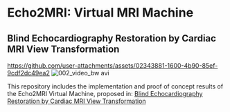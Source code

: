 # Echo2MRI: Virtual MRI Machine
##  Blind Echocardiography Restoration by Cardiac MRI View Transformation

 

https://github.com/user-attachments/assets/02343881-1600-4b90-85ef-9cdf2dc49ea2
![002_video_bw avi](https://github.com/user-attachments/assets/ffffc81a-1109-40f0-88f0-3531918e5cad)



This repository includes the implementation and proof of concept results of the Echo2MRI Virtual Machine, proposed in: [Blind Echocardiography Restoration by Cardiac MRI View Transformation](https://www.overleaf.com/read/qbznskwxfsqh#e13d45)

